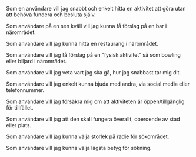 Som en användare vill jag snabbt och enkelt hitta en aktivitet att göra utan att behöva fundera och besluta själv.
 
Som användare på en sen kväll vill jag kunna få förslag på en bar i närområdet.
 
Som användare vill jag kunna hitta en restaurang i närområdet.
 
Som användare vill jag få förslag på en ”fysisk aktivitet” så som bowling eller biljard i närområdet.
 
Som användare vill jag veta vart jag ska gå, hur jag snabbast tar mig dit.
 
Som användare vill jag enkelt kunna bjuda med andra, via social media eller telefonnummer.
 
Som användare vill jag försäkra mig om att aktiviteten är öppen/tillgänglig för tillfället.
 
Som användare vill jag att den skall fungera överallt, oberoende av stad eller plats.

Som användare vill jag kunna välja storlek på radie för sökområdet.

Som användare vill jag kunna välja lägsta betyg för sökning.
